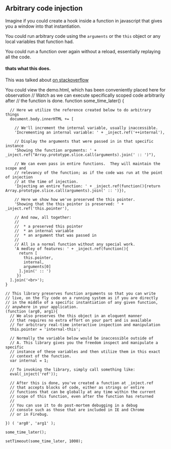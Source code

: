 ## Arbitrary code injection
Imagine if you could create a hook inside a function in javascript that gives you a window into that instantiation.

You could run arbitrary code using the `arguments` or the `this` object or any local variables that function had.

You could run a function over again without a reload, essentially replaying all the code.

#### thats what this does.

This was talked about [on stackoverflow](http://stackoverflow.com/questions/6713538/ruby-style-blocks-in-javascript)

You could view the demo.html, which has been conveniently placed here for observation
    // Watch as we can execute specifically scoped code arbitrarily after
    // the function is done.
    function some_time_later() {

      // Here we utilize the reference created below to do arbitrary things 
      document.body.innerHTML += [

        // We'll increment the internal variable, usually inaccessible.
        'Incrementing an internal variable: ' + _inject.ref('++internal'),

        // Display the arguments that were passed in in that specific instance
        'Showing the function arguments: ' + _inject.ref("Array.prototype.slice.call(arguments).join(' :: ')"),

        // We can even pass in entire functions.  They will maintain the scope and
        // relevancy of the function; as if the code was run at the point of injection
        // at the time of injection.
        'Injecting an entire function: ' + _inject.ref(function(){return Array.prototype.slice.call(arguments).join(' :: ')}),

        // Here we show how we've preserved the this pointer.
        'Showing that the this pointer is preserved: ' + _inject.ref('this.pointer'),

        // And now, all together: 
        //
        //  * a preserved this pointer 
        //  * an internal variable
        //  * an argument that was passed in
        // 
        // All in a normal function without any special work.
        'A medley of features: ' + _inject.ref(function(){ 
          return [
            this.pointer, 
            internal, 
            arguments[0]
          ].join(' :: ') 
         })
      ].join('<br>');
    }

    // This library preserves function arguments so that you can write
    // live, on the fly code on a running system as if you are directly 
    // in the middle of a specific instantiation of any given function, 
    // anywhere in your application.
    (function (arg0, arg1){
      // We also preserves the this object in an eloquent manner
      // that requires no extra effort on your part and is available
      // for arbitrary real-time interactive inspection and manipulation
      this.pointer = 'internal-this';

      // Normally the variable below would be inaccessible outside of
      // A. This library gives you the freedom inspect and manipulate a specific 
      // instance of these variables and then utilize them in this exact
      // context of the function.
      var internal = 1;

      // To invoking the library, simply call something like:
      eval(_inject('ref'));

      // After this is done, you've created a function at _inject.ref 
      // that accepts blocks of code, either as strings or entire 
      // functions that can be globally at any time within the current 
      // scope of this function, even after the function has returned
      //
      // You can use it to do post-mortem debugging in a debug
      // console such as those that are included in IE and Chrome
      // or in Firebug.

    }) ( 'arg0', 'arg1' );

    some_time_later();

    setTimeout(some_time_later, 1000);

